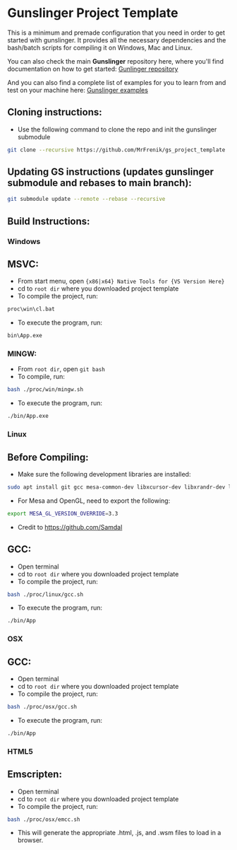 # Gunslinger Project Template

This is a minimum and premade configuration that you need in order to get started with gunslinger. It provides all the necessary dependencies and the bash/batch scripts for compiling it on Windows, Mac and Linux.

You can also check the main **Gunslinger** repository here, where you'll find documentation on how to get started:
[Gunlinger repository](https://github.com/MrFrenik/gunslinger)
 
And you can also find a complete list of examples for you to learn from and test on your machine here: 
[Gunslinger examples](https://github.com/MrFrenik/gs_examples)

## Cloning instructions: 
- Use the following command to clone the repo and init the gunslinger submodule
```bash
git clone --recursive https://github.com/MrFrenik/gs_project_template
```

## Updating GS instructions (updates gunslinger submodule and rebases to main branch): 
```bash
git submodule update --remote --rebase --recursive
```

## Build Instructions:

### Windows
## MSVC:
- From start menu, open `{x86|x64} Native Tools for {VS Version Here}`
- cd to `root dir` where you downloaded project template
- To compile the project, run:
```bash
proc\win\cl.bat
```
- To execute the program, run: 
```bash
bin\App.exe
```
### MINGW:
- From `root dir`, open `git bash`
- To compile, run: 
```bash
bash ./proc/win/mingw.sh
```
- To execute the program, run:
```bash
./bin/App.exe
```

### Linux

## Before Compiling:
- Make sure the following development libraries are installed: 
```bash
sudo apt install git gcc mesa-common-dev libxcursor-dev libxrandr-dev libxinerama-dev libxi-dev
```
- For Mesa and OpenGL, need to export the following: 
```bash
export MESA_GL_VERSION_OVERRIDE=3.3
```
- Credit to https://github.com/Samdal

## GCC:
- Open terminal
- cd to `root dir` where you downloaded project template
- To compile the project, run:
```bash
bash ./proc/linux/gcc.sh
```
- To execute the program, run: 
```bash
./bin/App
```

### OSX
## GCC: 
- Open terminal
- cd to `root dir` where you downloaded project template
- To compile the project, run:
```bash
bash ./proc/osx/gcc.sh
```
- To execute the program, run: 
```bash
./bin/App
```

### HTML5
## Emscripten: 
- Open terminal
- cd to `root dir` where you downloaded project template
- To compile the project, run:
```bash
bash ./proc/osx/emcc.sh
```
- This will generate the appropriate .html, .js, and .wsm files to load in a browser. 
